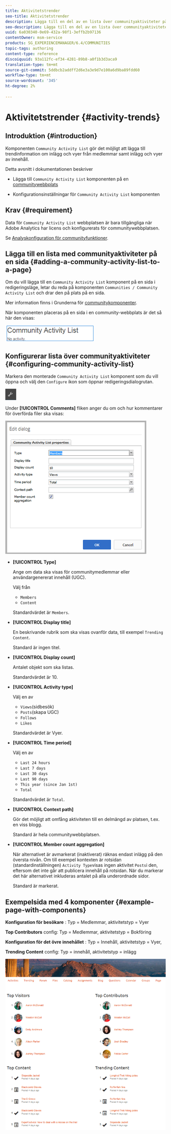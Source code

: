 ```yaml
---
title: Aktivitetstrender
seo-title: Aktivitetstrender
description: Lägga till en del av en lista över communityaktiviteter på en sida
seo-description: Lägga till en del av en lista över communityaktiviteter på en sida
uuid: 6a030340-0e69-432a-98f1-3effb2b97136
contentOwner: msm-service
products: SG_EXPERIENCEMANAGER/6.4/COMMUNITIES
topic-tags: authoring
content-type: reference
discoiquuid: 93a112fc-ef34-4281-89b8-a0f1b3d3aca9
translation-type: tm+mt
source-git-commit: 5ddbcb2addff2d6e3a3e9d7e100a6d9ba89fdd60
workflow-type: tm+mt
source-wordcount: '345'
ht-degree: 2%

---
```



# Aktivitetstrender {#activity-trends}

## Introduktion {#introduction}

Komponenten `Community Activity List` gör det möjligt att lägga till trendinformation om inlägg och vyer från medlemmar samt inlägg och vyer av innehåll.

Detta avsnitt i dokumentationen beskriver

* Lägga till `Community Activity List` komponenten på en [communitywebbplats](overview.md#community-sites)

* Konfigurationsinställningar för `Community Activity List` komponenten

## Krav {#requirement}

Data för `Community Activity List` webbplatsen är bara tillgängliga när Adobe Analytics har licens och konfigurerats för communitywebbplatsen.

Se [Analyskonfiguration för communityfunktioner](analytics.md).

## Lägga till en lista med communityaktiviteter på en sida {#adding-a-community-activity-list-to-a-page}

Om du vill lägga till en `Community Activity List` komponent på en sida i redigeringsläge, letar du reda på komponenten `Communities / Community Activity List` och drar den på plats på en sida.

Mer information finns i Grunderna för [communitykomponenter](basics.md).

När komponenten placeras på en sida i en community-webbplats är det så här den visas:

![chlimage_1-227](assets/chlimage_1-227.png)

## Konfigurerar lista över communityaktiviteter  {#configuring-community-activity-list}

Markera den monterade `Community Activity List` komponent som du vill öppna och välj den `Configure` ikon som öppnar redigeringsdialogrutan.

![chlimage_1-228](assets/chlimage_1-228.png)

Under **[!UICONTROL Comments]** fliken anger du om och hur kommentarer för överförda filer ska visas:

![chlimage_1-229](assets/chlimage_1-229.png)

* **[!UICONTROL Type]**

   Ange om data ska visas för communitymedlemmar eller användargenererat innehåll (UGC).

   Välj  från
   * `Members`
   * `Content`

   Standardvärdet är `Members`.

* **[!UICONTROL Display title]**

   En beskrivande rubrik som ska visas ovanför data, till exempel `Trending Content`.

   Standard är ingen titel.

* **[!UICONTROL Display count]**

   Antalet objekt som ska listas.

   Standardvärdet är 10.

* **[!UICONTROL Activity type]**

   Välj en av
   * `Views`(sidbesök)
   * `Posts`(skapa UGC)
   * `Follows`
   * `Likes`

   Standardvärdet är Vyer.

* **[!UICONTROL Time period]**

   Välj en av
   * `Last 24 hours`
   * `Last 7 days`
   * `Last 30 days`
   * `Last 90 days`
   * `This year (since Jan 1st)`
   * `Total`

   Standardvärdet är `Total`.

* **[!UICONTROL Context path]**

   Gör det möjligt att omfång aktiviteten till en delmängd av platsen, t.ex. en viss blogg.

   Standard är hela communitywebbplatsen.

* **[!UICONTROL Member count aggregation]**

   När alternativet är avmarkerat (inaktiverat) räknas endast inlägg på den översta nivån. Om till exempel kontexten är rotsidan (standardinställningen) `Activity Type`visas ingen aktivitet `Posts`i den, eftersom det inte går att publicera innehåll på rotsidan. När du markerar det här alternativet inkluderas antalet på alla underordnade sidor.

   Standard är markerat.

## Exempelsida med 4 komponenter {#example-page-with-components}

**Konfiguration för besökare** : Typ = Medlemmar, aktivitetstyp = Vyer

**Top Contributors** config: Typ = Medlemmar, aktivitetstyp = Bokföring

**Konfiguration för det övre innehållet** : Typ = Innehåll, aktivitetstyp = Vyer,

**Trending Content** config: Typ = innehåll, aktivitetstyp = inlägg

![chlimage_1-230](assets/chlimage_1-230.png)
